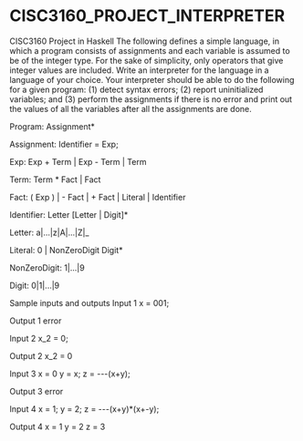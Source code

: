 # CISC3160_PROJECT_INTERPRETER
CISC3160 Project in Haskell
The following defines a simple language, in which a program consists of assignments and each variable is assumed to be of the integer type. For the sake of simplicity, only operators that give integer values are included. Write an interpreter for the language in a language of your choice. Your interpreter should be able to do the following for a given program: (1) detect syntax errors; (2) report uninitialized variables; and (3) perform the assignments if there is no error and print out the values of all the variables after all the assignments are done.

Program: Assignment*

Assignment: Identifier = Exp;

Exp: Exp + Term | Exp - Term | Term

Term: Term * Fact | Fact

Fact: ( Exp ) | - Fact | + Fact | Literal | Identifier

Identifier: Letter [Letter | Digit]*

Letter: a|...|z|A|...|Z|_

Literal: 0 | NonZeroDigit Digit*

NonZeroDigit: 1|...|9

Digit: 0|1|...|9

Sample inputs and outputs Input 1 x = 001;

Output 1 error

Input 2 x_2 = 0;

Output 2 x_2 = 0

Input 3 
x = 0 
y = x; 
z = ---(x+y);

Output 3 error

Input 4 
x = 1; 
y = 2; 
z = ---(x+y)*(x+-y);

Output 4 
x = 1 
y = 2 
z = 3

